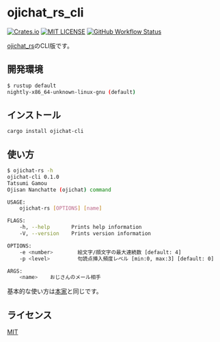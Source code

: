 # ojichat_rs_cli

[![Crates.io](https://img.shields.io/crates/v/ojichat-cli)](https://crates.io/crates/ojichat-cli)
[![MIT LICENSE](http://img.shields.io/badge/license-MIT-blue.svg?style=flat)](LICENSE)
[![GitHub Workflow Status](https://img.shields.io/github/workflow/status/gamoutatsumi/ojichat_rs_cli/Build%20and%20Publish%20release)](https://github.com/gamoutatsumi/ojichat_rs_cli/actions?query=workflow:%22Build+and+Publish+release%22)

[ojichat_rs](https://github.com/gamoutatsumi/ojichat_rs)のCLI版です。

## 開発環境

```bash
$ rustup default
nightly-x86_64-unknown-linux-gnu (default)
```

## インストール

```bash
cargo install ojichat-cli
```

## 使い方

```bash
$ ojichat-rs -h
ojichat-cli 0.1.0
Tatsumi Gamou
Ojisan Nanchatte (ojichat) command

USAGE:
    ojichat-rs [OPTIONS] [name]

FLAGS:
    -h, --help       Prints help information
    -V, --version    Prints version information

OPTIONS:
    -e <number>        絵文字/顔文字の最大連続数 [default: 4]
    -p <level>         句読点挿入頻度レベル [min:0, max:3] [default: 0]

ARGS:
    <name>    おじさんのメール相手
```

基本的な使い方は[本家](https://github.com/greymd/ojichat)と同じです。

## ライセンス

[MIT](./LICENSE)
